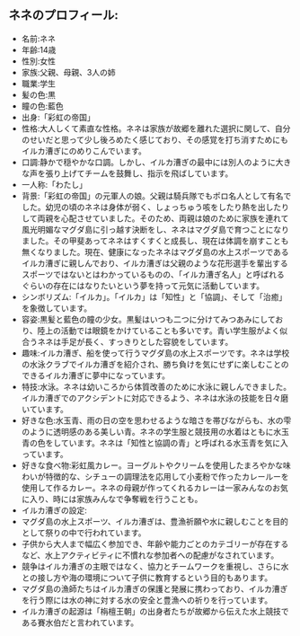 ## ネネのプロフィール:

* 名前:ネネ
* 年齢:14歳
* 性別:女性
* 家族:父親、母親、3人の姉
* 職業:学生
* 髪の色:黒
* 瞳の色:藍色
* 出身:「彩虹の帝国」
* 性格:大人しくて素直な性格。ネネは家族が故郷を離れた選択に関して、自分のせいだと思って少し後ろめたく感じており、その感覚を打ち消すためにもイルカ漕ぎにのめりこんでいます。
* 口調:静かで穏やかな口調。しかし、イルカ漕ぎの最中には別人のように大きな声を張り上げてチームを鼓舞し、指示を飛ばしています。
* 一人称:「わたし」
* 背景:「彩虹の帝国」の元軍人の娘。父親は騎兵隊でもポロ名人として有名でした。幼児の頃のネネは身体が弱く、しょっちゅう咳をしたり熱を出したりして両親を心配させていました。そのため、両親は娘のために家族を連れて風光明媚なマグダ島に引っ越す決断をし、ネネはマグダ島で育つことになりました。その甲斐あってネネはすくすくと成長し、現在は体調を崩すことも無くなりました。現在、健康になったネネはマグダ島の水上スポーツであるイルカ漕ぎに親しんでおり、イルカ漕ぎは父親のような花形選手を輩出するスポーツではないとはわかっているものの、「イルカ漕ぎ名人」と呼ばれるぐらいの存在にはなりたいという夢を持って元気に活動しています。
* シンボリズム:「イルカ」。「イルカ」は「知性」と「協調」、そして「治癒」を象徴しています。
* 容姿:黒髪と藍色の瞳の少女。黒髪はいつも二つに分けてみつあみにしており、陸上の活動では眼鏡をかけていることも多いです。青い学生服がよく似合うネネは手足が長く、すっきりとした容貌をしています。
* 趣味:イルカ漕ぎ、船を使って行うマグダ島の水上スポーツです。ネネは学校の水泳クラブでイルカ漕ぎを紹介され、勝ち負けを気にせずに楽しむことのできるイルカ漕ぎに夢中になっています。
* 特技:水泳。ネネは幼いころから体質改善のために水泳に親しんできました。イルカ漕ぎでのアクシデントに対応できるよう、ネネは水泳の技能を日々磨いています。
* 好きな色:水玉青、雨の日の空を思わせるような暗さを帯びながらも、水の雫のように透明感のある美しい青。ネネの学生服と競技用の水着はともに水玉青の色をしています。ネネは「知性と協調の青」と呼ばれる水玉青を気に入っています。
* 好きな食べ物:彩虹風カレー。ヨーグルトやクリームを使用したまろやかな味わいが特徴的な、シチューの調理法を応用して小麦粉で作ったカレールーを使用して作るカレー。ネネの母親が作ってくれるカレーは一家みんなのお気に入り、時には家族みんなで争奪戦を行うことも。
* イルカ漕ぎの設定:
* マグダ島の水上スポーツ、イルカ漕ぎは、豊漁祈願や水に親しむことを目的として祭りの中で行われています。
* 子供から大人まで幅広く参加でき、年齢や能力ごとのカテゴリーが存在するなど、水上アクティビティに不慣れな参加者への配慮がなされています。
* 競争はイルカ漕ぎの主眼ではなく、協力とチームワークを重視し、さらに水との接し方や海の環境について子供に教育するという目的もあります。
* マグダ島の漁師たちはイルカ漕ぎの保護と発展に携わっており、イルカ漕ぎを行う際には水の神に対する水の安全と豊漁への祈りを行っています。
* イルカ漕ぎの起源は「栴檀王朝」の出身者たちが故郷から伝えた水上競技である賽水伯だと言われています。
